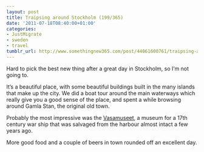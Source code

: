 ```yaml
---
layout: post
title: Traipsing around Stockholm (199/365)
date: '2011-07-18T08:40:00+01:00'
categories:
- JustMigrate
- sweden
- travel
tumblr_url: http://www.somethingnew365.com/post/44061600761/traipsing-around-stockholm-199365
---
```

Hard to pick the best new thing after a great day in Stockholm, so I’m not going to.

It’s a beautiful place, with some beautiful buildings built in the many islands that make up the city. We did a boat tour around the main waterways which really give you a good sense of the place, and spent a while browsing around Gamla Stan, the original old town.

Probably the most impressive was the [Vasamuseet](http://vasamuseet.se/), a museum for a 17th century war ship that was salvaged from the harbour almost intact a few years ago.

More good food and a couple of beers in town rounded off an excellent day.
